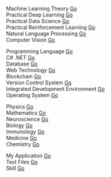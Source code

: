 Machine Learning Theory 
<a href="https://youngminpark2559.github.io/mltheory/README.html">Go</a><br/>
Practical Deep Learning 
<a href="https://youngminpark2559.github.io/pracdl/README.html">Go</a><br/>
Practical Data Science 
<a href="https://youngminpark2559.github.io/pracds/README.html">Go</a><br/>
Practical Reinforcement Learning 
<a href="https://youngminpark2559.github.io/pracrl/README.html">Go</a><br/>
Natural Language Processing 
<a href="https://youngminpark2559.github.io/nlp/README.html">Go</a><br/>
Computer Vision 
<a href="https://youngminpark2559.github.io/opencv/README.html">Go</a><br/> 

Programming Language 
<a href="https://youngminpark2559.github.io/plang/README.html">Go</a><br/>
C# .NET 
<a href="https://youngminpark2559.github.io/csharpdotnet/README.html">Go</a><br/>
Database 
<a href="https://youngminpark2559.github.io/db/README.html">Go</a><br/>
Web Technology 
<a href="https://youngminpark2559.github.io/webtech/README.html">Go</a><br/>
Blockchain 
<a href="https://youngminpark2559.github.io/blockchain/README.html">Go</a><br/>
Version Control System 
<a href="https://youngminpark2559.github.io/vcs/README.html">Go</a><br/>
Integrated Development Environment 
<a href="https://youngminpark2559.github.io/ide/README.html">Go</a><br/>
Operating System 
<a href="https://youngminpark2559.github.io/os/README.html">Go</a><br/>

Physics 
<a href="https://youngminpark2559.github.io/physics/README.html">Go</a><br/>
Mathematics 
<a href="https://youngminpark2559.github.io/mathematics/README.html">Go</a><br/>
Neuroscience 
<a href="https://youngminpark2559.github.io/neuroscience/README.html">Go</a><br/>
Biology 
<a href="https://youngminpark2559.github.io/biology/README.html">Go</a><br/>
Immunology 
<a href="https://youngminpark2559.github.io/immunology/README.html">Go</a><br/>
Medicine 
<a href="https://youngminpark2559.github.io/medicine/README.html">Go</a><br/>
Chemistry 
<a href="https://youngminpark2559.github.io/chemistry/README.html">Go</a><br/>

My Application 
<a href="https://youngminpark2559.github.io/myapp/README.html">Go</a><br/>
Text Files 
<a href="https://youngminpark2559.github.io/text files/README.html">Go</a><br/>
Skill 
<a href="https://youngminpark2559.github.io/skill/README.html">Go</a><br/>
